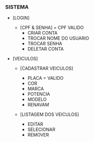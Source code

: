 ### SISTEMA
- [LOGIN]
  - [CPF & SENHA] = CPF VALIDO
    - CRIAR CONTA
    - TROCAR NOME DO USUARIO
    - TROCAR SENHA
    - DELETAR CONTA
  
- [VEICULOS]
  - [CADASTRAR VEICULOS] 
    - PLACA = VALIDO
    - COR
    - MARCA
    - POTENCIA
    - MODELO
    - RENAVAM

  - [LISTAGEM DOS VEICULOS]
    - EDITAR
    - SELECIONAR
    - REMOVER
